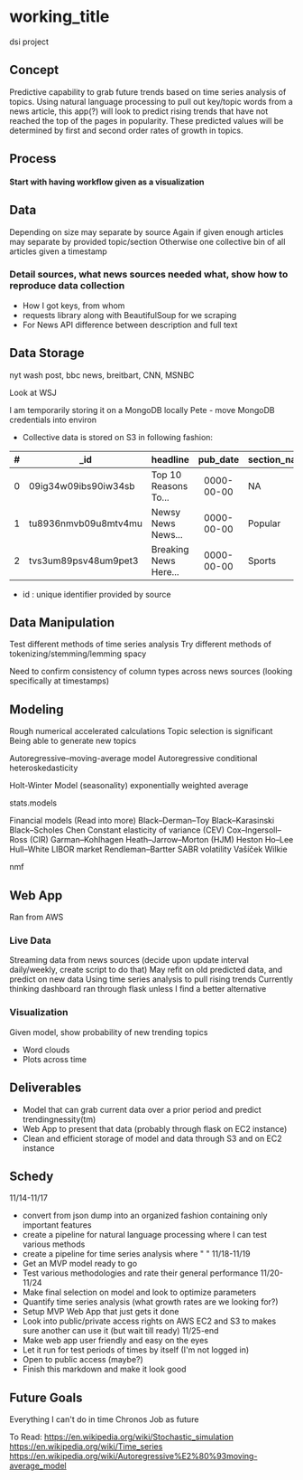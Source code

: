 # working_title
dsi project

## Concept

Predictive capability to grab future trends based on time series analysis of topics. Using natural language processing to pull out key/topic words from a news article, this app(?) will look to predict rising trends that have not reached the top of the pages in popularity. These predicted values will be determined by first and second order rates of growth in topics.

## Process

#### Start with having workflow given as a visualization

## Data

Depending on size may separate by source
Again if given enough articles may separate by provided topic/section
Otherwise one collective bin of all articles given a timestamp

### Detail sources, what news sources needed what, show how to reproduce data collection
* How I got keys, from whom
* requests library along with BeautifulSoup for we scraping
* For News API difference between description and full text

## Data Storage

nyt wash post, bbc news, breitbart, CNN, MSNBC

Look at WSJ

I am temporarily storing it on a MongoDB locally
Pete - move MongoDB credentials into environ

* Collective data is stored on S3 in following fashion:

| # | _id                  | headline              | pub_date   | section_name | web_url | word_count | content     | news_source |
| - | -------------------- | --------------------- | :--------: | ------------ |:-------:| :--------: | ----------- | ----------- |
| 0 | 09ig34w09ibs90iw34sb | Top 10 Reasons To...  | 0000-00-00 | NA           | https:  | 512        | This is a   | NYT         |
| 1 | tu8936nmvb09u8mtv4mu | Newsy News News...    | 0000-00-00 | Popular      | hhtps:  | 256        | story about | Wash Post   |
| 2 | tvs3um89psv48um9pet3 | Breaking News Here... | 0000-00-00 | Sports       | hhtps:  | 123        | how my life | ESPN        |

* id : unique identifier provided by source


## Data Manipulation

Test different methods of time series analysis <readings>
Try different methods of tokenizing/stemming/lemming spacy

Need to confirm consistency of column types across news sources (looking specifically at timestamps)

## Modeling

Rough numerical accelerated calculations
Topic selection is significant
Being able to generate new topics

Autoregressive–moving-average model
Autoregressive conditional heteroskedasticity

Holt-Winter Model (seasonality) exponentially weighted average

stats.models

Financial models 	(Read into more)
    Black–Derman–Toy Black–Karasinski Black–Scholes Chen Constant elasticity of variance (CEV) Cox–Ingersoll–Ross (CIR) Garman–Kohlhagen Heath–Jarrow–Morton (HJM) Heston Ho–Lee Hull–White LIBOR market Rendleman–Bartter SABR volatility Vašíček Wilkie


nmf

## Web App
Ran from AWS

### Live Data
Streaming data from news sources (decide upon update interval daily/weekly, create script to do that)
May refit on old predicted data, and predict on new data
Using time series analysis to pull rising trends
Currently thinking dashboard ran through flask unless I find a better alternative

### Visualization
Given model, show probability of new trending topics
* Word clouds
* Plots across time

## Deliverables
* Model that can grab current data over a prior period and predict trendingnessity(tm)
* Web App to present that data (probably through flask on EC2 instance)
* Clean and efficient storage of model and data through S3 and on EC2 instance


## Schedy
11/14-11/17
* convert from json dump into an organized fashion containing only important features
* create a pipeline for natural language processing where I can test various methods
* create a pipeline for time series analysis where "                  "
11/18-11/19
* Get an MVP model ready to go
* Test various methodologies and rate their general performance
11/20-11/24
* Make final selection on model and look to optimize parameters
* Quantify time series analysis (what growth rates are we looking for?)
* Setup MVP Web App that just gets it done
* Look into public/private access rights on AWS EC2 and S3 to makes sure another can use it (but wait till ready)
11/25-end
* Make web app user friendly and easy on the eyes
* Let it run for test periods of times by itself (I'm not logged in)
* Open to public access (maybe?)
* Finish this markdown and make it look good



## Future Goals
Everything I can't do in time
Chronos Job as future

To Read:
https://en.wikipedia.org/wiki/Stochastic_simulation
https://en.wikipedia.org/wiki/Time_series
https://en.wikipedia.org/wiki/Autoregressive%E2%80%93moving-average_model
